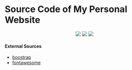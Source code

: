 # Source Code of My Personal Website
<p align="center">
        <img src="https://img.shields.io/badge/Version-1.2.2-blue.svg">
        <img src="https://img.shields.io/badge/License-GPLv3-yellow.svg">
        <img src="https://img.shields.io/badge/build-stable-green.svg">
</p>

#### External Sources

- [boostrap](https://getbootstrap.com/)
- [fontawesome](https://fontawesome.io/)
